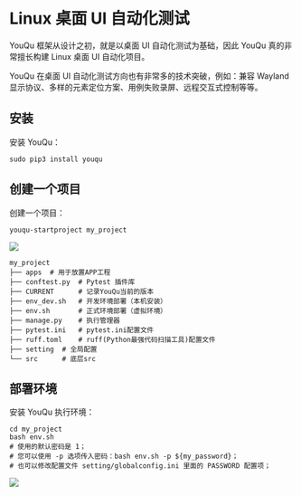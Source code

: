 # Linux 桌面 UI 自动化测试

YouQu 框架从设计之初，就是以桌面 UI 自动化测试为基础，因此 YouQu 真的非常擅长构建 Linux 桌面 UI 自动化项目。

YouQu 在桌面 UI 自动化测试方向也有非常多的技术突破，例如：兼容 Wayland 显示协议、多样的元素定位方案、用例失败录屏、远程交互式控制等等。

## 安装

安装 YouQu：

```shell
sudo pip3 install youqu
```

## 创建一个项目

创建一个项目：

```shell
youqu-startproject my_project
```

![](/install.gif)

```shell
my_project
├── apps  # 用于放置APP工程
├── conftest.py  # Pytest 插件库
├── CURRENT      # 记录YouQu当前的版本
├── env_dev.sh   # 开发环境部署（本机安装）
├── env.sh       # 正式环境部署（虚拟环境）
├── manage.py    # 执行管理器
├── pytest.ini   # pytest.ini配置文件
├── ruff.toml    # ruff(Python最强代码扫描工具)配置文件
├── setting  # 全局配置
└── src      # 底层src
```

## 部署环境

安装 YouQu 执行环境：

```shell
cd my_project
bash env.sh
# 使用的默认密码是 1；
# 您可以使用 -p 选项传入密码：bash env.sh -p ${my_password}；
# 也可以修改配置文件 setting/globalconfig.ini 里面的 PASSWORD 配置项；
```

![](/实践/env.gif)



